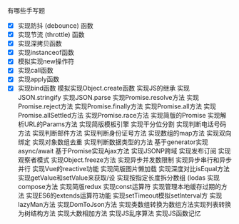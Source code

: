 有哪些手写题
- [x] 实现防抖 (debounce) 函数
- [x] 实现节流 (throttle) 函数
- [x] 实现深拷贝函数
- [x] 实现instanceof函数
- [x] 模拟实现new操作符
- [x] 实现call函数
- [x] 实现apply函数
- [x] 实现bind函数
模拟实现Object.create函数
实现JS的继承
实现JSON.stringify
实现JSON.parse
实现Promise.resolve方法
实现Promise.reject方法
实现Promise.finally方法
实现Promise.all方法
实现Promise.allSettled方法
实现Promise.race方法
实现简版的Promise
实现解析URL的Params方法
实现简版模板引擎
实现干分位分割
实现判断电话号码方法
实现判断邮件方法
实现判断身份证号方法
实现数组的map方法
实现双向绑定
实现对象数组去重
实现判断数据类型的方法
基于generator实现async/await
基于Promise实现Ajax方法
实现JSONP跨域
实现发布订阅
实现观察者模式
实现Object.freeze方法
实现异步并发数限制
实现异步串行和异步并行
实现Vue的reactive功能
实现简版图片懒加载
实现深度对比isEqual方法
实现getValue和setValue来获取/设
实现按指定长度拆分数组 (lodas
实现compose方法
实现简版redux
实现const运算符
实现管理本地缓存过期的方法
实现ES6的extends运算符功能
实现setTimeout模拟setlnterval方
实现lazyMan方法
实现DomToJson方法
实现类数组转换为数组方法实现列表转换为树结构方法
实现大数相加方法
实现JS乱序算法
实现JS函数记忆